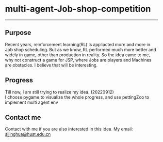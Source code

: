 # multi-agent-Job-shop-competition
---
## Purpose


Recent years, reinforcement learning(RL) is appliacted more and more in Job shop scheduling. But as we know, 
RL performed much more better and widely in game, other than production in reality. So the idea came to me, 
why not construct a game for JSP, where Jobs are players and Machines are obstacles. I believe that will be
interesting.


## Progress


Till now, I am still trying to realize my idea. (20220912)<br>
I choose pygame to visualize the whole progress, and use pettingZoo to implement multi agent env



## Contact me
Contact with me if you are also interested in this idea.
My email: sijinghua@hust.edu.cn
